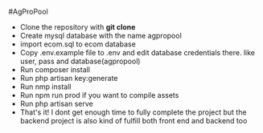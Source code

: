 #AgProPool

- Clone the repository with __git clone__
- Create mysql database with the name agpropool
- import ecom.sql to ecom database
- Copy .env.example file to .env and edit database credentials there. like user, pass and database(agpropool)
- Run composer install
- Run php artisan key:generate
- Run nmp install
- Run npm run prod if you want to compile assets
- Run php artisan serve
- That's it! I dont get enough time to fully complete the project but the backend project is also kind of fulfill both front end and backend too
